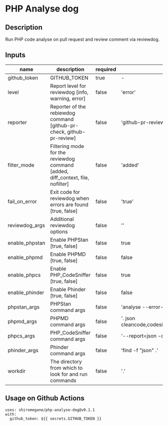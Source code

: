 # PHP Analyse dog

## Description
Run PHP code analyse on pull request and review comment via reviewdog.

## Inputs
name | description | required | default
---|---|---|---
github_token|GITHUB_TOKEN|true|-
level|Report level for reviewdog [info, warning, error]|false|'error'
reporter|Reporter of the rebiewdog command [github-pr-check, github-pr-review]|false|'github-pr-review'
filter_mode|Filtering mode for the reviewdog command [added, diff_context, file, nofilter]|false|'added'
fail_on_error|Exit code for reviewdog when errors are found [true, false]|false|'true'
reviewdog_args|Additional reviewdog options|false|''
enable_phpstan|Enable PHPStan [true, false]|false|true
enable_phpmd|Enable PHPMD [true, false]|false|false
enable_phpcs|Enable PHP_CodeSniffer [true, false]|false|true
enable_phinder|Enable Phinder [true, false]|false|false
phpstan_args|PHPStan command args|false|'analyse --error-format=raw --no-progress .'
phpmd_args|PHPMD command args|false|'. json cleancode,codesize,controversial,design,naming,unusedcode'
phpcs_args|PHP_CodeSniffer command args|false|'--report=json -q .'
phinder_args|Phinder command args|false|'find -f "json" .'
workdir|The directory from which to look for and run commands|false|'.'

## Usage on Github Actions
```
uses: shiromegane/php-analyse-dog@v0.1.1
with:
  github_token: ${{ secrets.GITHUB_TOKEN }}
```
